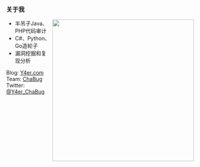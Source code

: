 ### 关于我
<img align='right' src="https://github-readme-stats.vercel.app/api?username=Y4er&show_icons=true&theme=radical" width="380">

- 半吊子Java、PHP代码审计
- C#、Python、Go造轮子
- 漏洞挖掘和复现分析

Blog: [Y4er.com](http://Y4er.com)  
Team: [ChaBug](http://www.chabug.org)  
Twitter: [@Y4er_ChaBug](https://twitter.com/Y4er_ChaBug)
